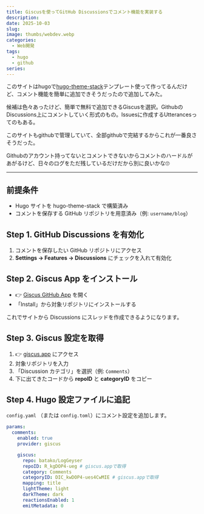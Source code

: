 ```yaml
---
title: Giscusを使ってGitHub Discussionsでコメント機能を実装する
description:
date: 2025-10-03
slug:
image: thumbs/webdev.webp
categories:
  - Web開発
tags:
  - hugo
  - github
series:
---
```


このサイトはhugoで[hugo-theme-stack](https://github.com/CaiJimmy/hugo-theme-stack?tab=readme-ov-file)テンプレート使って作ってるんだけど、コメント機能を簡単に追加できそうだったので追加してみた。

候補は色々あったけど、簡単で無料で追加できるGiscusを選択。GithubのDiscussions上にコメントしていく形式のもの。Issuesに作成するUtterancesってのもある。

このサイトもgithubで管理していて、全部githubで完結するからこれが一番良さそうだった。

Githubのアカウント持ってないとコメントできないからコメントのハードルがあがるけど、日々のログをただ残しているだけだから別に良いかな🙄

---

## 前提条件

- Hugo サイトを hugo-theme-stack で構築済み
- コメントを保存する GitHub リポジトリを用意済み（例: `username/blog`）

## Step 1. GitHub Discussions を有効化

1. コメントを保存したい GitHub リポジトリにアクセス
2. **Settings → Features → Discussions** にチェックを入れて有効化

## Step 2. Giscus App をインストール

- 👉 [Giscus GitHub App](https://github.com/apps/giscus) を開く
- 「Install」から対象リポジトリにインストールする

これでサイトから Discussions にスレッドを作成できるようになります。

## Step 3. Giscus 設定を取得

1. 👉 [giscus.app](https://giscus.app) にアクセス
2. 対象リポジトリを入力
3. 「Discussion カテゴリ」を選択（例: `Comments`）
4. 下に出てきたコードから **repoID** と **categoryID** をコピー

## Step 4. Hugo 設定ファイルに追記

`config.yaml` （または `config.toml`）にコメント設定を追加します。

```yaml
params:
  comments:
    enabled: true
    provider: giscus

    giscus:
      repo: batako/LogGeyser
      repoID: R_kgDOP4-ueg # giscus.appで取得
      category: Comments
      categoryID: DIC_kwDOP4-ues4CwMIE # giscus.appで取得
      mapping: title
      lightTheme: light
      darkTheme: dark
      reactionsEnabled: 1
      emitMetadata: 0
